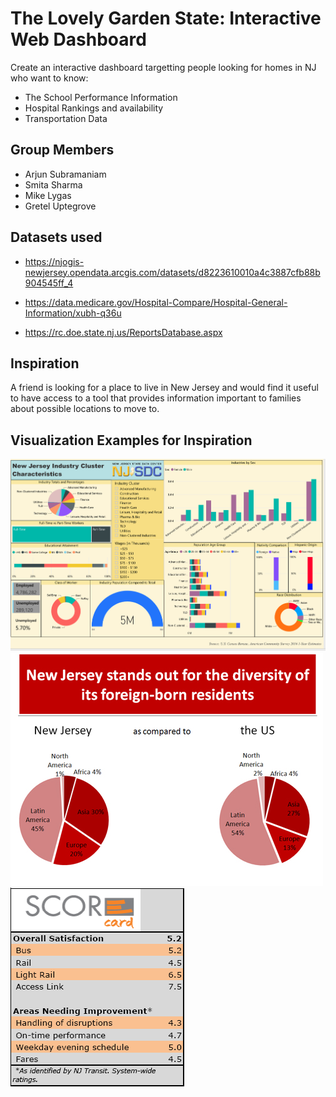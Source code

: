 # The Lovely Garden State: Interactive Web Dashboard

Create an interactive dashboard targetting people looking for homes in NJ who want to know:

* The School Performance Information
* Hospital Rankings and availability
* Transportation Data

## Group Members

* Arjun Subramaniam
* Smita Sharma
* Mike Lygas
* Gretel Uptegrove

## Datasets used

* https://njogis-newjersey.opendata.arcgis.com/datasets/d8223610010a4c3887cfb88b904545ff_4

* https://data.medicare.gov/Hospital-Compare/Hospital-General-Information/xubh-q36u

* https://rc.doe.state.nj.us/ReportsDatabase.aspx


## Inspiration

A friend is looking for a place to live in New Jersey and would find it useful to have access to a tool that provides information important to families about possible locations to move to.

## Visualization Examples for Inspiration

![New Jersey Information](images/NJ_info.png)
![Diversity Information](images/Diversity.png)
![Transportation Report Card](images/Score_card.png)

